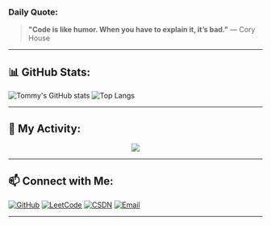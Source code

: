 
### **Daily Quote:**
> **"Code is like humor. When you have to explain it, it’s bad."** — Cory House

---


## 📊 GitHub Stats:
![Tommy's GitHub stats](https://github-readme-stats.vercel.app/api?username=Biscoffee&show_icons=true&theme=tokyonight) 
![Top Langs](https://github-readme-stats.vercel.app/api/top-langs/?username=Biscoffee&layout=compact&theme=tokyonight)  


---

## 🌱 My Activity:
<div align="center">
  <img src="https://github-readme-activity-graph.vercel.app/graph?username=Biscoffee&theme=xcode&hide_border=true" />
</div>

---



## 📫 Connect with Me:
[![GitHub](https://img.shields.io/badge/-GitHub-181717?style=flat-square&logo=github)](https://github.com/Biscoffee)
[![LeetCode](https://img.shields.io/badge/-LeetCode-FFA116?style=flat-square&logo=leetcode)](https://leetcode.cn/u/wu-tong-1ms/)
[![CSDN](https://img.shields.io/badge/-CSDN-DC382D?style=flat-square&logo=csdn)](https://blog.csdn.net/2402_86720949?spm=1000.2115.3001.5343)
[![Email](https://img.shields.io/badge/-Email-D14836?style=flat-square&logo=gmail&logoColor=white)](mailto:17813123671@163.com)

---

